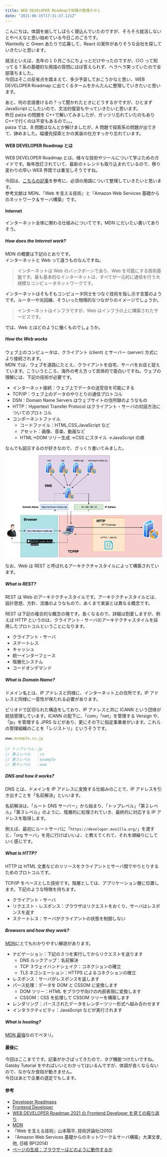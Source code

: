 ```yaml
---
title: WEB DEVELOPER Roadmapで知識の整理その１
date: "2021-06-15T17:31:37.121Z"
---
```


こんにちは。体調を崩してしばらく寝込んでいたのですが、そろそろ就活しないとやべえなと思い始めている今日このごろです。  
Wantedly と Green あたりで応募して、React の案件がありそうな会社を探していきたいと思います。

就活といえば、去年の１０月ごろにちょっとだけやったのですが、○○ って知ってる？系の基礎的な用語の質問にほぼ答えられず、ヘラヘラ笑っていたので全部落ちました。  
今回はそこの反省点を踏まえて、多少予習しておこうかなと思い、WEB DEVELOPER Roadmap に出てくるタームをかんたんに整理していきたいと思います。

あと、何の言語書けるの？って聞かれたときにどうするかですが、ひとまず JavaScript にしたいので、文法的復習もやっていきたいと思います。  
昨日 paiza の問題を C++で解いてみましたが、ガッツリ忘れていたのもあり C++で行くのは不安もあるので。。。  
paiza では、B 問題はなんとか解けましたが、A 問題で探索系の問題が出てきて、諦めました。幅優先探索とかの実装の仕方すっかり忘れています。

#### WEB DEVELOPER Roadmap とは

WEB DEVELOPER Roadmap とは、様々な技術やツールについて学ぶためのガイドです。毎年改訂されていて、最新のトレンドも取り込まれているので、移り変わりの早い WEB 界隈では重宝しそうですね。

今回は、[こちらの記事](https://zenn.dev/kkeeth/scraps/dd30ae9d48f092)を参考に、必須の用語について整理していきたいと思います。  
参考文献は MDN、『Web を支える技術』と『Amazon Web Services 基礎からのネットワーク＆サーバ構築』です。

#### Internet

インターネット全体に関わる仕組みについてです。MDN にだいたい書いてありそう。

##### How does the Internet work?

MDN の概要は下記のとおりです。  
インターネットと Web って違うものなんですね。

> インターネットは Web のバックボーンであり、Web を可能にする技術基盤です。最も基本的なインターネットは、すべてが一元的に通信を行う大規模なコンピュータネットワークです。

インターネットはそもそもコンピュータ同士をつなぐ技術を指し示す言葉のようです。ルーターや光回線、そういった物理的なつながりのイメージでしょうか。

> インターネットはインフラですが、Web はインフラの上に構築されたサービスです。

では、Web とはどのように働くものでしょうか。

##### How the Web works

ウェブ上のコンピュータは、クライアント (client) とサーバー (server) 方式により接続されます。  
MDN では、ウェブを道路にたとえ、クライアントを自宅、サーバをお店と捉えています。こういうところ、海外の考え方って具体的で面白いですね。ウェブの理解には、下記の技術が必要です。

- インターネット接続：ウェブ上でデータの送受信を可能にする
- TCP/IP：ウェブ上のデータのやりとりの通信プロトコル
- DSN：Domain Name Servers はウェブサイトの住所録のようなもの
- HTTP：Hypertext Transfer Protocol はクライアント・サーバの対話方法についてのプロトコル
- コンポーネントファイル
  - コードファイル：HTML,CSS,JavaScript など
  - アセット：画像、音楽、動画など
  - HTML→DOM ツリー生成 →CSS にスタイル →JavaScript の順

なんでも図示するのが好きなので、ざっくり書いてみました。

![web](web.png)

なお、Web は REST と呼ばれるアーキテクチャスタイルによって構築されています。

##### What is REST?

REST は Web のアーキテクチャスタイルです。アーキテクチャスタイルとは、設計思想、方針、流儀のようなもので、あくまで実装とは異なる概念です。

REST は下記の複合的な概念の塊です。長くなるので、詳細は割愛しますが、例えば HTTP というのは、クライアント・サーバのアーキテクチャスタイルを採用したプロトコルということになります。

- クライアント・サーバ
- ステートレス
- キャッシュ
- 統一インターフェース
- 階層化システム
- コードオンデマンド

##### What is Domain Name?

ドメイン名とは、IP アドレスと同様に、インターネット上の住所です。IP アドレスと同様に一意性が保たれる必要があります。

ピリオドで区切られた構造をしており、IP アドレスと共に ICANN という団体が統括管理しています。ICANN の配下に、「com」「net」を管理する Versign や、「jp」を管理する JPRS などがあり、更にその下に指定事業者がいます。これらの管理組織のことを「レジストリ」というそうです。

```js
www.example.co.jp

// トップレベル：jp
// 第２レベル　 ：co
// 第３レベル　 ：example
// 第４レベル　 ：www
```

##### DNS and how it works?

DNS とは、ドメインを IP アドレスに変換する仕組みのことで、IP アドレスを引き出すことを「名前解決」といいます。

名前解決は、「ルート DNS サーバー」から始まり、「トップレベル」「第２レベル」「第３レベル」のように、階層的に処理されていき、最終的に対応する IP アドレスを取得します。

例えば、最初にルートサーバに「`https://developer.mozilla.org/`」を渡すと、「org サーバ」を見に行けばいいよ、と教えてくれて、それを順繰りにしていく感じです。

##### What is HTTP?

HTTP は HTML 文書などのリソースをクライアントとサーバ間でやりとりするためのプロトコルです。

TCP/IP をベースとした技術です。階層としては、アプリケーション層に位置します。下記のような特徴を持ちます。

- クライアント・サーバ
- リクエスト・レスポンス：ブラウザはリクエストをおくり、サーバはレスポンスを返す
- ステートレス：サーバがクライアントの状態を制御しない

##### Browsers and how they work?

[MDN](https://developer.mozilla.org/ja/docs/Web/Performance/How_browsers_work)にとてもわかりやすい解説があります。

- ナビゲーション：下記の３つを実行してからリクエストを送ります
  - DNS ルックアップ：名前解決
  - TCP ３ウェイハンドシェイク：コネクションの確立
  - TLS ネゴシエーション：HTTPS によるコネクションの確立
- レスポンス：サーバがレスポンスを返します
- パース処理：データを DOM と CSSOM に変換します
  - DOM ツリー：HTML をブラウザ向けの内部表現に変換します
  - CSSOM：CSS を処理して CSSOM ツリーを構築します
- レンダリング：パースされたデータをレンダーツリー形式へ組み合わせます
- インタラクティビティ：JavaScript などが実行されます

##### What is hosting?

[MDN 最強](https://developer.mozilla.org/ja/docs/Learn/Getting_started_with_the_web/Publishing_your_website)なのでペタリ。

#### 最後に

今回はここまでです。記事がかさばってきたので、タグ機能つけたいですね。  
Gatsby Tutorial をやればいいとわかってはいるんですが、体調が良くならないので、なかなか食指が動きません。  
今日はあとで企業の選定でもします。

#### 参考

- [Developer Roadmaps](https://roadmap.sh/)
- [Frontend Developer](https://roadmap.sh/frontend)
- [WEB DEVELOPER Roadmap 2021 の Frontend Developer を見ての振り返り](https://zenn.dev/kkeeth/scraps/dd30ae9d48f092)
- [MDN](https://developer.mozilla.org/ja/)
- 『Web を支える技術』山本陽平, 技術評論社(2010)
- 『Amazon Web Services 基礎からのネットワーク＆サーバ構築』大澤文孝, 他, 日経 BP(2014)
- [ページの生成：ブラウザーはどのように動作するか](https://developer.mozilla.org/ja/docs/Web/Performance/How_browsers_work)
